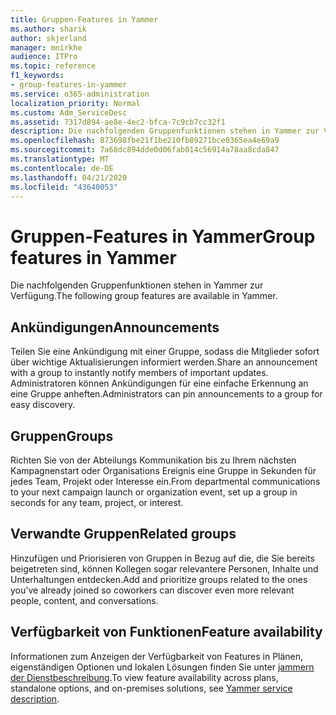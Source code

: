 ```yaml
---
title: Gruppen-Features in Yammer
ms.author: sharik
author: skjerland
manager: mnirkhe
audience: ITPro
ms.topic: reference
f1_keywords:
- group-features-in-yammer
ms.service: o365-administration
localization_priority: Normal
ms.custom: Adm_ServiceDesc
ms.assetid: 7317d894-ae8e-4ec2-bfca-7c9cb7cc32f1
description: Die nachfolgenden Gruppenfunktionen stehen in Yammer zur Verfügung.
ms.openlocfilehash: 873698fbe21f1be210fb89271bce0365ea4e69a9
ms.sourcegitcommit: 7a68dc894dde0d06fab014c56914a78aa8cda847
ms.translationtype: MT
ms.contentlocale: de-DE
ms.lasthandoff: 04/21/2020
ms.locfileid: "43640053"
---
```

# <a name="group-features-in-yammer"></a><span data-ttu-id="28f4e-103">Gruppen-Features in Yammer</span><span class="sxs-lookup"><span data-stu-id="28f4e-103">Group features in Yammer</span></span>

<span data-ttu-id="28f4e-104">Die nachfolgenden Gruppenfunktionen stehen in Yammer zur Verfügung.</span><span class="sxs-lookup"><span data-stu-id="28f4e-104">The following group features are available in Yammer.</span></span>
  
## <a name="announcements"></a><span data-ttu-id="28f4e-105">Ankündigungen</span><span class="sxs-lookup"><span data-stu-id="28f4e-105">Announcements</span></span>

<span data-ttu-id="28f4e-106">Teilen Sie eine Ankündigung mit einer Gruppe, sodass die Mitglieder sofort über wichtige Aktualisierungen informiert werden.</span><span class="sxs-lookup"><span data-stu-id="28f4e-106">Share an announcement with a group to instantly notify members of important updates.</span></span> <span data-ttu-id="28f4e-107">Administratoren können Ankündigungen für eine einfache Erkennung an eine Gruppe anheften.</span><span class="sxs-lookup"><span data-stu-id="28f4e-107">Administrators can pin announcements to a group for easy discovery.</span></span>
  
## <a name="groups"></a><span data-ttu-id="28f4e-108">Gruppen</span><span class="sxs-lookup"><span data-stu-id="28f4e-108">Groups</span></span>

<span data-ttu-id="28f4e-109">Richten Sie von der Abteilungs Kommunikation bis zu Ihrem nächsten Kampagnenstart oder Organisations Ereignis eine Gruppe in Sekunden für jedes Team, Projekt oder Interesse ein.</span><span class="sxs-lookup"><span data-stu-id="28f4e-109">From departmental communications to your next campaign launch or organization event, set up a group in seconds for any team, project, or interest.</span></span>
  
## <a name="related-groups"></a><span data-ttu-id="28f4e-110">Verwandte Gruppen</span><span class="sxs-lookup"><span data-stu-id="28f4e-110">Related groups</span></span>

<span data-ttu-id="28f4e-111">Hinzufügen und Priorisieren von Gruppen in Bezug auf die, die Sie bereits beigetreten sind, können Kollegen sogar relevantere Personen, Inhalte und Unterhaltungen entdecken.</span><span class="sxs-lookup"><span data-stu-id="28f4e-111">Add and prioritize groups related to the ones you've already joined so coworkers can discover even more relevant people, content, and conversations.</span></span>
  
## <a name="feature-availability"></a><span data-ttu-id="28f4e-112">Verfügbarkeit von Funktionen</span><span class="sxs-lookup"><span data-stu-id="28f4e-112">Feature availability</span></span>

<span data-ttu-id="28f4e-113">Informationen zum Anzeigen der Verfügbarkeit von Features in Plänen, eigenständigen Optionen und lokalen Lösungen finden Sie unter [jammern der Dienstbeschreibung](yammer-service-description.md).</span><span class="sxs-lookup"><span data-stu-id="28f4e-113">To view feature availability across plans, standalone options, and on-premises solutions, see [Yammer service description](yammer-service-description.md).</span></span>
  